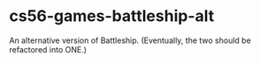 cs56-games-battleship-alt
=========================

An alternative version of Battleship.    (Eventually, the two should be refactored into ONE.)
